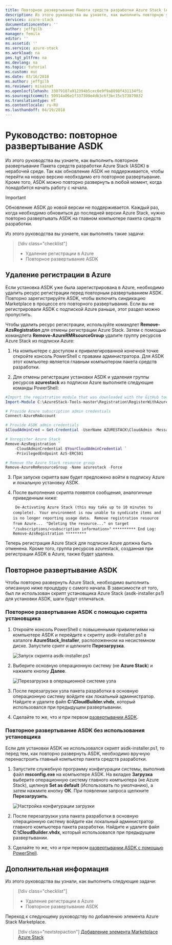```yaml
---
title: Повторное развертывание Пакета средств разработки Azure Stack (ASDK) | Документация Майкрософт
description: Из этого руководства вы узнаете, как выполнить повторную установку ASDK.
services: azure-stack
documentationcenter: ''
author: jeffgilb
manager: femila
editor: ''
ms.assetid: ''
ms.service: azure-stack
ms.workload: na
pms.tgt_pltfrm: na
ms.devlang: na
ms.topic: tutorial
ms.custom: mvc
ms.date: 03/16/2018
ms.author: jeffgilb
ms.reviewer: misainat
ms.openlocfilehash: 33879187a912394b5cec6e9f9a8898f431134f5c
ms.sourcegitcommit: 59914a06e1f337399e4db3c6f3bc15c573079832
ms.translationtype: HT
ms.contentlocale: ru-RU
ms.lasthandoff: 04/19/2018
---
```

# <a name="tutorial-redeploy-the-asdk"></a>Руководство: повторное развертывание ASDK
Из этого руководства вы узнаете, как выполнить повторное развертывание Пакета средств разработки Azure Stack (ASDK) в нерабочей среде. Так как обновление ASDK не поддерживается, чтобы перейти на новую версию необходимо его повторное развертывание. Кроме того, ASDK можно повторно развернуть в любой момент, когда понадобится начать работу с начала.

> [!IMPORTANT]
> Обновление ASDK до новой версии не поддерживается. Каждый раз, когда необходимо обновиться до последней версии Azure Stack, нужно повторно развертывать ASDK на главном компьютере пакета средств разработки.

Из этого руководства вы узнаете, как выполнять такие задачи:

> [!div class="checklist"]
> * Удаление регистрации в Azure 
> * Повторное развертывание ASDK

## <a name="remove-azure-registration"></a>Удаление регистрации в Azure 
Если установка ASDK уже была зарегистрирована в Azure, необходимо удалить ресурс регистрации перед повторным развертыванием ASDK. Повторно зарегистрируйте ASDK, чтобы включить синдикацию Marketplace в процессе его повторного развертывания. Если вы не регистрировали ASDK с подпиской Azure раньше, этот раздел можно пропустить.

Чтобы удалить ресурс регистрации, используйте командлет **Remove-AzsRegistration** для отмены регистрации Azure Stack. Затем с помощью командлета **Remove-AzureRMRsourceGroup** удалите группу ресурсов Azure Stack из подписки Azure:

1. На компьютере с доступом к привилегированной конечной точке откройте консоль PowerShell с правами администратора. Для ASDK этот компьютер является главным компьютером пакета средств разработки.

2. Для отмены регистрации установки ASDK и удаления группы ресурсов **azurestack** из подписки Azure выполните следующие команды PowerShell:

  ```Powershell    
  #Import the registration module that was downloaded with the GitHub tools
  Import-Module C:\AzureStack-Tools-master\Registration\RegisterWithAzure.psm1

  # Provide Azure subscription admin credentials
  Connect-AzureRmAccount

  # Provide ASDK admin credentials
  $CloudAdminCred = Get-Credential -UserName AZURESTACK\CloudAdmin -Message "Enter the cloud domain credentials to access the privileged endpoint"

  # Unregister Azure Stack
  Remove-AzsRegistration `
      -CloudAdminCredential $YourCloudAdminCredential `
      -PrivilegedEndpoint AzS-ERCS01

  # Remove the Azure Stack resource group
  Remove-AzureRmResourceGroup -Name azurestack -Force
  ```

3. При запуске скрипта вам будет предложено войти в подписку Azure и локальную установку ASDK.
4. После выполнения скрипта появятся сообщения, аналогичные приведенным ниже:

    ` De-Activating Azure Stack (this may take up to 10 minutes to complete).` ` Your environment is now unable to syndicate items and is no longer reporting usage data.` ` Remove registration resource from Azure...` ` "Deleting the resource..." on target "/subscriptions/<subscription information>"` ` ********** End Log: Remove-AzsRegistration ********* `



Теперь регистрация Azure Stack для подписки Azure должна быть отменена. Кроме того, группа ресурсов azurestack, созданная при регистрации ASDK в Azure, также будет удалена.

## <a name="redeploy-the-asdk"></a>Повторное развертывание ASDK
Чтобы повторно развернуть Azure Stack, необходимо выполнить описанную ниже процедуру с самого начала. В зависимости от того, был ли использован скрипт установщика Azure Stack (asdk-installer.ps1) для установки ASDK, шаги будут отличаться.

### <a name="redeploy-the-asdk-using-the-installer-script"></a>Повторное развертывание ASDK с помощью скрипта установщика
1. Откройте консоль PowerShell с повышенными привилегиями на компьютере ASDK и перейдите к скрипту asdk-installer.ps1 в каталоге **AzureStack_Installer**, расположенном на несистемном диске. Запустите срипт и щелкните **Перезагрузка**.

   ![Запуск скрипта asdk-installer.ps1](media/asdk-redeploy/1.png)

2. Выберите основную операционную систему (не **Azure Stack**) и нажмите кнопку **Далее**.

   ![Перезагрузка в операционной системе узла](media/asdk-redeploy/2.png)

3. После перезагрузки узла пакета разработки в основную операционную систему войдите как локальный администратор. Найдите и удалите файл **C:\CloudBuilder.vhdx**, который использовался при предыдущем развертывании. 

4. Сделайте то же, что и при первом [развертывании ASDK](asdk-deploy.md).

### <a name="redeploy-the-asdk-without-using-the-installer"></a>Повторное развертывание ASDK без использования установщика
Если для установки ASDK не использовался скрипт asdk-installer.ps1, то перед тем, как повторно развернуть ASDK, необходимо вручную перенастроить главный компьютер пакета средств разработки.

1. Запустите служебную программу конфигурации системы, выполнив файл **msconfig.exe** на компьютере ASDK. На вкладке **Загрузка** выберите операционную систему главного компьютера (не Azure Stack), щелкнув **Set as default** (Использовать по умолчанию), а затем нажмите кнопку **ОК**. При появлении запроса щелкните **Перезагрузить**.

      ![Настройка конфигурации загрузки](media/asdk-redeploy/4.png)

2. После перезагрузки узла пакета разработки в основную операционную систему войдите как локальный администратор главного компьютера пакета разработки. Найдите и удалите файл **C:\CloudBuilder.vhdx**, который использовался при предыдущем развертывании. 

3. Сделайте то же, что и при первом [развертывании ASDK с помощью PowerShell](asdk-deploy-powershell.md).


## <a name="next-steps"></a>Дополнительная информация
Из этого руководства вы узнали, как выполнить следующие задачи:

> [!div class="checklist"]
> * Удаление регистрации в Azure 
> * Повторное развертывание ASDK

Переход к следующему руководству по добавлению элемента Azure Stack Marketplace.

> [!div class="nextstepaction"]
> [Добавление элемента Marketplace Azure Stack](asdk-marketplace-item.md)




